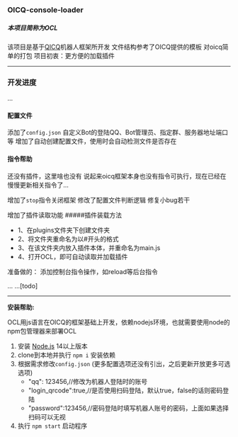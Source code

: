 ### OICQ-console-loader
##### 本项目简称为OCL
该项目是基于[QICQ](https://github.com/takayama-lily/oicq)机器人框架所开发
文件结构参考了OICQ提供的模板
对oicq简单的打包
项目初衷：更方便的加载插件

----
### 开发进度

...

#### 配置文件
添加了`config.json`
自定义Bot的登陆QQ、Bot管理员、指定群、服务器地址端口等
增加了自动创建配置文件，使用时会自动检测文件是否存在

#### 指令帮助

还没有插件，这里啥也没有
说起来oicq框架本身也没有指令可执行，现在已经在慢慢更新相关指令了...

增加了`stop`指令关闭框架
修改了配置文件判断逻辑
修复小bug若干

增加了插件读取功能
#####插件装载方法
 - 1、在plugins文件夹下创建文件夹
 - 2、将文件夹重命名为以#开头的格式
 - 3、在该文件夹内放入插件本体，并重命名为main.js
 - 4、打开OCL，即可自动读取并加载插件

准备做的：
添加控制台指令操作，如reload等后台指令

... ...[todo]

----

**安装帮助:**

OCL用js语言在OICQ的框架基础上开发，依赖nodejs环境，也就需要使用node的npm包管理器来部署OCL

1. 安装 [Node.js](https://nodejs.org/) 14以上版本  
2. clone到本地并执行 `npm i` 安装依赖
3. 根据需求修改`config.json` (更多配置选项还没有引出，之后更新开放更多可选选项)
    - "qq": 123456,//修改为机器人登陆时的账号
    - "login_qrcode":true,//是否使用扫码登陆，默认true，false的话则密码登陆
    - "password":123456,//密码登陆时填写机器人账号的密码，上面如果选择扫码可以无视
4. 执行 `npm start` 启动程序

